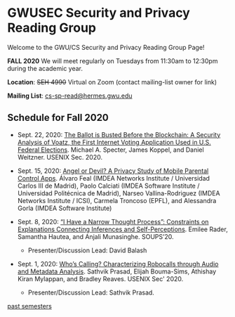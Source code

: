 # GWUSEC Security and Privacy Reading Group

Welcome to the GWU/CS Security and Privacy Reading Group Page!

**FALL 2020** We will meet regularly on Tuesdays from 11:30am to 12:30pm during the academic year. 

**Location**: ~~SEH 4990~~ Virtual on Zoom (contact mailing-list owner for link)

**Mailing List**: cs-sp-read@hermes.gwu.edu

## Schedule for Fall 2020



* Sept. 22, 2020: [The Ballot is Busted Before the Blockchain: A Security Analysis of Voatz, the First Internet Voting Application Used in U.S. Federal Elections](https://www.usenix.org/conference/usenixsecurity20/presentation/specter). Michael A. Specter, James Koppel, and Daniel Weitzner. USENIX Sec. 2020.

* Sept. 15, 2020: [Angel or Devil? A Privacy Study of Mobile Parental Control Apps](https://petsymposium.org/2020/files/papers/issue2/popets-2020-0029.pdf). Álvaro Feal (IMDEA Networks Institute / Universidad Carlos III de Madrid), Paolo Calciati (IMDEA Software Institute / Universidad Politécnica de Madrid), Narseo Vallina-Rodriguez (IMDEA Networks Institute / ICSI), Carmela Troncoso (EPFL), and Alessandra Gorla (IMDEA Software Institute)

* Sept. 8, 2020: [“I Have a Narrow Thought Process”: Constraints on Explanations Connecting Inferences and Self-Perceptions](https://www.usenix.org/conference/soups2020/presentation/rader). Emilee Rader, Samantha Hautea, and Anjali Munasinghe. SOUPS’20.
  * Presenter/Discussion Lead: David Balash
  
* Sept. 1, 2020: [Who’s Calling? Characterizing Robocalls through Audio and Metadata Analysis](https://www.usenix.org/conference/usenixsecurity20/presentation/prasad). Sathvik Prasad, Elijah Bouma-Sims, Athishay Kiran Mylappan, and Bradley Reaves. USENIX Sec' 2020.
  * Presenter/Discussion Lead: Sathvik Prasad.

[past semesters](past/README.md)
